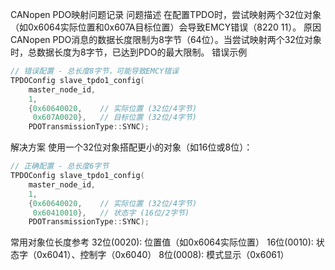 CANopen PDO映射问题记录
问题描述
在配置TPDO时，尝试映射两个32位对象（如0x6064实际位置和0x607A目标位置）会导致EMCY错误（8220 11）。
原因
CANopen PDO消息的数据长度限制为8字节（64位）。当尝试映射两个32位对象时，总数据长度为8字节，已达到PDO的最大限制。
错误示例
```cpp
// 错误配置 - 总长度8字节，可能导致EMCY错误
TPDOConfig slave_tpdo1_config(
    master_node_id,
    1,
    {0x60640020,    // 实际位置 (32位/4字节)
     0x607A0020},   // 目标位置 (32位/4字节)
    PDOTransmissionType::SYNC);
```

解决方案
使用一个32位对象搭配更小的对象（如16位或8位）：
```cpp
// 正确配置 - 总长度6字节
TPDOConfig slave_tpdo1_config(
    master_node_id,
    1,
    {0x60640020,    // 实际位置 (32位/4字节)
     0x60410010},   // 状态字 (16位/2字节)
    PDOTransmissionType::SYNC);
```
常用对象位长度参考
32位(0020): 位置值（如0x6064实际位置）
16位(0010): 状态字（0x6041）、控制字（0x6040）
8位(0008): 模式显示（0x6061）

